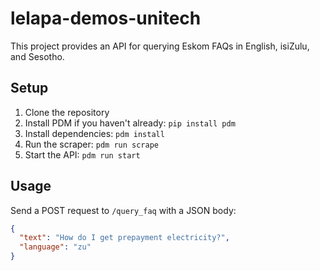 # lelapa-demos-unitech

This project provides an API for querying Eskom FAQs in English, isiZulu, and Sesotho.

## Setup

1. Clone the repository
2. Install PDM if you haven't already: `pip install pdm`
3. Install dependencies: `pdm install`
4. Run the scraper: `pdm run scrape`
5. Start the API: `pdm run start`

## Usage

Send a POST request to `/query_faq` with a JSON body:

```json
{
  "text": "How do I get prepayment electricity?",
  "language": "zu"
}